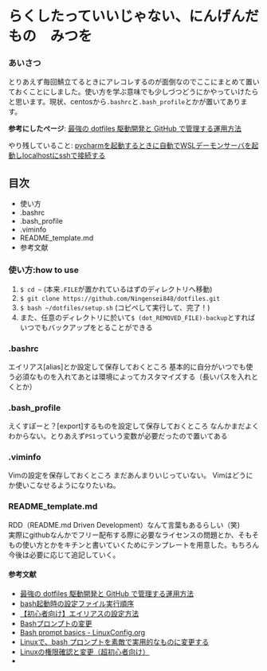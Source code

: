 # らくしたっていいじゃない、にんげんだもの　みつを

### あいさつ
とりあえず毎回鯖立てるときにアレコレするのが面倒なのでここにまとめて置いておくことにしました。使い方を学ぶ意味でも少しづつどうにかやっていけたらと思います。現状、centosから```.bashrc```と```.bash_profile```とかが置いてあります。

**参考にしたページ**: [最強の dotfiles 駆動開発と GitHub で管理する運用方法](https://goo.gl/AR31Pg)

やり残していること: [pycharmを起動するときに自動でWSLデーモンサーバを起動しlocalhostにsshで接続する](https://twitter.com/Ningensei848/status/974516408552796160)

## 目次

- 使い方
- .bashrc
- .bash_profile
- .viminfo
- README_template.md
- 参考文献

### 使い方:how to use

1. `$ cd ~` (本来`.FILE`が置かれているはずのディレクトリへ移動)
1. `$ git clone https://github.com/Ningensei848/dotfiles.git`
1. `$ bash ~/dotfiles/setup.sh` (コピペして実行して、完了！)
1. また、任意のディレクトリに於いて`$ (dot_REMOVED_FILE)-backup`とすればいつでもバックアップをとることができる

### .bashrc

エイリアス\[alias\]とか設定して保存しておくところ
基本的に自分がいつでも使う必須なものを入れてあとは環境によってカスタマイズする（長いパスを入れとくとか）

### .bash\_profile

えくすぽーと？\[export\]するものを設定して保存しておくところ
なんかまだよくわからない。とりあえず```PS1```っていう変数が必要だったので置いてある

### .viminfo

Vimの設定を保存しておくところ
まだあんまりいじっていない。
Vimはどうにか使いこなせるようになりたいね。

### README\_template.md

RDD（README.md Driven Development）なんて言葉もあるらしい（笑)　　
実際にgithubなんかでフリー配布する際に必要なライセンスの問題とか、そもそもの使い方とかをキチンと書いていくためにテンプレートを用意した。もちろん今後は必要に応じて追記していく。

#### 参考文献

- [最強の dotfiles 駆動開発と GitHub で管理する運用方法](https://goo.gl/AR31Pg)
- [bash起動時の設定ファイル実行順序](https://goo.gl/xxvThn)
- [【初心者向け】エイリアスの設定方法](https://goo.gl/C4UM3g)
- [Bashプロンプトの変更](https://goo.gl/DKwx5Q)
- [Bash prompt basics - LinuxConfig.org](https://linuxconfig.org/bash-prompt-basics)
- [Linuxで、bash プロンプトを素敵で実用的なものに変更する](https://goo.gl/lxNNyR)
- [Linuxの権限確認と変更（超初心者向け）](https://goo.gl/8xRm1X)
- 

